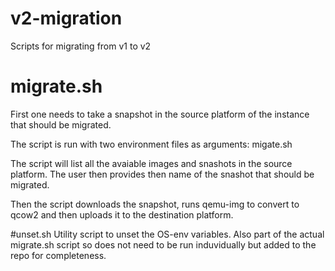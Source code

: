 # v2-migration
Scripts for migrating from v1 to v2

# migrate.sh
First one needs to take a snapshot in the source platform of the instance that should be migrated.

The script is run with two environment files as arguments:
migate.sh <source-env> <destination-env>

The script will list all the avaiable images and snashots in the source platform. The user then provides then name of the snashot that should be migrated.

Then the script downloads the snapshot, runs qemu-img to convert to qcow2 and then uploads it to the destination platform.

#unset.sh
Utility script to unset the OS-env variables. Also part of the actual migrate.sh script so does not need to be run induvidually but added to the repo for completeness.
